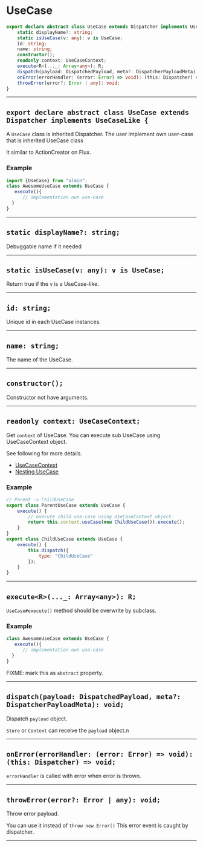 # UseCase
<!-- THIS DOCUMENT IS AUTOMATICALLY GENERATED FROM src/*.ts -->
<!-- Please edit src/*.ts and `npm run build:docs:api` -->


```typescript
export declare abstract class UseCase extends Dispatcher implements UseCaseLike {
    static displayName?: string;
    static isUseCase(v: any): v is UseCase;
    id: string;
    name: string;
    constructor();
    readonly context: UseCaseContext;
    execute<R>(..._: Array<any>): R;
    dispatch(payload: DispatchedPayload, meta?: DispatcherPayloadMeta): void;
    onError(errorHandler: (error: Error) => void): (this: Dispatcher) => void;
    throwError(error?: Error | any): void;
}
```

----

## `export declare abstract class UseCase extends Dispatcher implements UseCaseLike {`


A `UseCase` class is inherited Dispatcher.
The user implement own user-case that is inherited UseCase class

It similar to ActionCreator on Flux.

### Example

```js
import {UseCase} from "almin";
class AwesomeUseCase extends UseCase {
   execute(){
      // implementation own use-case
  }
}
```

----

## `static displayName?: string;`


Debuggable name if it needed

----

## `static isUseCase(v: any): v is UseCase;`


Return true if the `v` is a UseCase-like.

----

## `id: string;`


Unique id in each UseCase instances.

----

## `name: string;`


The name of the UseCase.

----

## `constructor();`


Constructor not have arguments.

----

## `readonly context: UseCaseContext;`


Get `context` of UseCase.
You can execute sub UseCase using UseCaseContext object.

See following for more details.

- [UseCaseContext](https://almin.js.org/docs/api/UseCaseContext.html)
- [Nesting UseCase](https://almin.js.org/docs/tips/nesting-usecase.html)

### Example

```js
// Parent -> ChildUseCase
export class ParentUseCase extends UseCase {
    execute() {
        // execute child use-case using UseCaseContext object.
        return this.context.useCase(new ChildUseCase()).execute();
    }
}
export class ChildUseCase extends UseCase {
    execute() {
        this.dispatch({
            type: "ChildUseCase"
        });
    }
}
```

----

## `execute<R>(..._: Array<any>): R;`


`UseCase#execute()` method should be overwrite by subclass.

### Example

```js
class AwesomeUseCase extends UseCase {
   execute(){
      // implementation own use-case
  }
}
```

 FIXME: mark this as `abstract` property.

----

## `dispatch(payload: DispatchedPayload, meta?: DispatcherPayloadMeta): void;`


Dispatch `payload` object.

`Store` or `Context` can receive the `payload` object.n

----

## `onError(errorHandler: (error: Error) => void): (this: Dispatcher) => void;`


`errorHandler` is called with error when error is thrown.

----

## `throwError(error?: Error | any): void;`


Throw error payload.

You can use it instead of `throw new Error()`
This error event is caught by dispatcher.

----

